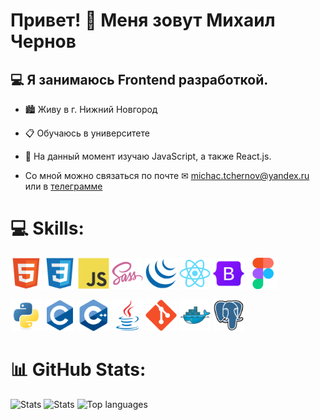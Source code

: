 Привет! 👋 Меня зовут Михаил Чернов
===================================

💻 Я занимаюсь Frontend разработкой.
------------------------------------

* 🏙 Живу в г. Нижний Новгород

* 📋 Обучаюсь в университете

* 🧠 На данный момент изучаю JavaScript, а также React.js.

* Со мной можно связаться по почте ✉ michac.tchernov@yandex.ru или в [телеграмме](https://t.me/Mid1i)

# 💻 Skills:
<p align="left">
  <img src="https://github.com/devicons/devicon/blob/master/icons/html5/html5-original.svg" width="50" height="50" alt="HTML5"/>
  <img src="https://github.com/devicons/devicon/blob/master/icons/css3/css3-original.svg" width="50" height="50" alt="CSS3"/>
  <img src="https://github.com/devicons/devicon/blob/master/icons/javascript/javascript-original.svg" width="50" height="50" alt="JavaScript"/>
  <img src="https://github.com/devicons/devicon/blob/master/icons/sass/sass-original.svg" width="50" height="50" alt="SASS"/>
  <img src="https://github.com/devicons/devicon/blob/master/icons/jquery/jquery-original.svg" width="50" height="50" alt="jQuery"/>
  <img src="https://github.com/devicons/devicon/blob/master/icons/react/react-original.svg" width="50" height="50" alt="React"/>
  <img src="https://github.com/devicons/devicon/blob/master/icons/bootstrap/bootstrap-original.svg" width="50" height="50" alt="Bootstrap"/>
  <img src="https://github.com/devicons/devicon/blob/master/icons/figma/figma-original.svg" width="50" height="50" alt="Figma"/>
</p>
<p align="left">
  <img src="https://github.com/devicons/devicon/blob/master/icons/python/python-original.svg" width="50" height="50" alt="Python"/>
  <img src="https://github.com/devicons/devicon/blob/master/icons/c/c-original.svg" width="50" height="50" alt="C"/>
  <img src="https://github.com/devicons/devicon/blob/master/icons/cplusplus/cplusplus-original.svg" width="50" height="50" alt="C++"/>
  <img src="https://github.com/devicons/devicon/blob/master/icons/java/java-original.svg" width="50" height="50" alt="Java"/>
  <img src="https://github.com/devicons/devicon/blob/master/icons/git/git-original.svg" width="50" height="50" alt="Git"/>
  <img src="https://github.com/devicons/devicon/blob/master/icons/docker/docker-original.svg" width="50" height="50" alt="Docker"/>
  <img src="https://github.com/devicons/devicon/blob/master/icons/postgresql/postgresql-original.svg" width="50" height="50" alt="PostgreSQL"/>
</p>


# 📊 GitHub Stats:
<img src="https://github-readme-stats.vercel.app/api?username=Mid1i&show_icons=true&hide=stars,prs,issues,contribs&title_color=5ed1f0&text_color=ffffff&icon_color=0891b2&bg_color=20232a&hide_border=true&show_icons=true" alt="Stats" />
<img src="https://github-readme-streak-stats.herokuapp.com/?user=Mid1i&theme=react&hide_border=true" alt="Stats"/>
<img src="https://github-readme-stats.vercel.app/api/top-langs/?username=Mid1i&langs_count=5&title_color=5ed1f0&text_color=ffffff&icon_color=0891b2&bg_color=20232a&hide_border=true&locale=en&custom_title=Top%20%Languages" alt="Top languages"/>

